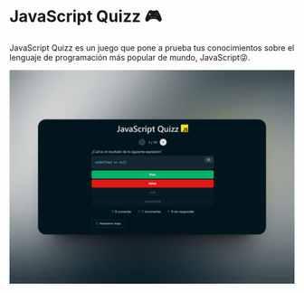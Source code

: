 # JavaScript Quizz 🎮

JavaScript Quizz es un juego que pone a prueba tus conocimientos sobre
el lenguaje de programación más popular de mundo, JavaScript😜.

![Javascript Quizz image 1](/public/og.jpg)
